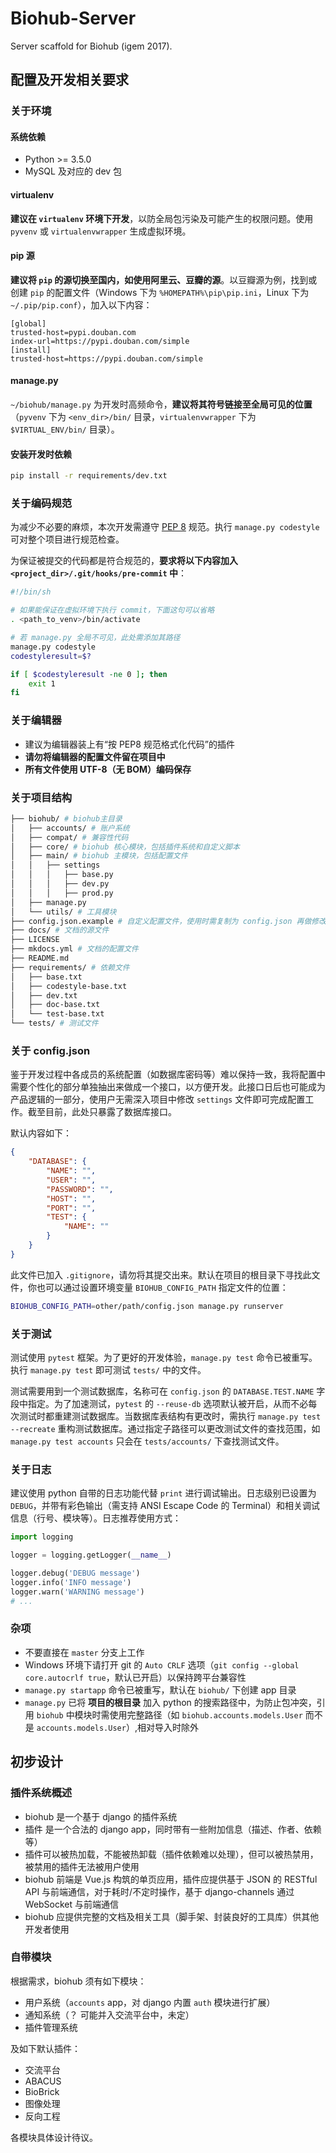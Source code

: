 # Biohub-Server

Server scaffold for Biohub (igem 2017).

## 配置及开发相关要求

### 关于环境

#### 系统依赖

 + Python >= 3.5.0
 + MySQL 及对应的 dev 包

#### virtualenv

**建议在 `virtualenv` 环境下开发**，以防全局包污染及可能产生的权限问题。使用 `pyvenv` 或 `virtualenvwrapper` 生成虚拟环境。

#### pip 源

**建议将 `pip` 的源切换至国内，如使用阿里云、豆瓣的源**。以豆瓣源为例，找到或创建 `pip` 的配置文件（Windows 下为 `%HOMEPATH%\pip\pip.ini`，Linux 下为 `~/.pip/pip.conf`），加入以下内容：

```
[global]
trusted-host=pypi.douban.com
index-url=https://pypi.douban.com/simple
[install]
trusted-host=https://pypi.douban.com/simple
```

#### manage.py

`~/biohub/manage.py` 为开发时高频命令，**建议将其符号链接至全局可见的位置**（`pyvenv` 下为 `<env_dir>/bin/` 目录，`virtualenvwrapper` 下为 `$VIRTUAL_ENV/bin/` 目录）。

#### 安装开发时依赖

```bash
pip install -r requirements/dev.txt
```

### 关于编码规范

为减少不必要的麻烦，本次开发需遵守 [PEP 8](http://legacy.python.org/dev/peps/pep-0008/) 规范。执行 `manage.py codestyle` 可对整个项目进行规范检查。

为保证被提交的代码都是符合规范的，**要求将以下内容加入 `<project_dir>/.git/hooks/pre-commit` 中**：

```bash
#!/bin/sh

# 如果能保证在虚拟环境下执行 commit，下面这句可以省略
. <path_to_venv>/bin/activate

# 若 manage.py 全局不可见，此处需添加其路径
manage.py codestyle
codestyleresult=$?

if [ $codestyleresult -ne 0 ]; then
	exit 1
fi
```

### 关于编辑器

 + 建议为编辑器装上有“按 PEP8 规范格式化代码”的插件
 + **请勿将编辑器的配置文件留在项目中**
 + **所有文件使用 UTF-8（无 BOM）编码保存**

### 关于项目结构

```bash
├── biohub/ # biohub主目录
│   ├── accounts/ # 账户系统
│   ├── compat/ # 兼容性代码
│   ├── core/ # biohub 核心模块，包括插件系统和自定义脚本
│   ├── main/ # biohub 主模块，包括配置文件
│   │   ├── settings
│   │   │   ├── base.py
│   │   │   ├── dev.py
│   │   │   ├── prod.py
│   ├── manage.py
│   └── utils/ # 工具模块
├── config.json.example # 自定义配置文件，使用时需复制为 config.json 再做修改
├── docs/ # 文档的源文件
├── LICENSE
├── mkdocs.yml # 文档的配置文件
├── README.md
├── requirements/ # 依赖文件
│   ├── base.txt
│   ├── codestyle-base.txt
│   ├── dev.txt
│   ├── doc-base.txt
│   └── test-base.txt
└── tests/ # 测试文件
```

### 关于 config.json

鉴于开发过程中各成员的系统配置（如数据库密码等）难以保持一致，我将配置中需要个性化的部分单独抽出来做成一个接口，以方便开发。此接口日后也可能成为产品逻辑的一部分，使用户无需深入项目中修改 `settings` 文件即可完成配置工作。截至目前，此处只暴露了数据库接口。

默认内容如下：

```json
{
    "DATABASE": {
        "NAME": "",
        "USER": "",
        "PASSWORD": "",
        "HOST": "",
        "PORT": "",
        "TEST": {
            "NAME": ""
        }
    }
}
```

此文件已加入 `.gitignore`，请勿将其提交出来。默认在项目的根目录下寻找此文件，你也可以通过设置环境变量 `BIOHUB_CONFIG_PATH` 指定文件的位置：

```bash
BIOHUB_CONFIG_PATH=other/path/config.json manage.py runserver
```

### 关于测试

测试使用 `pytest` 框架。为了更好的开发体验，`manage.py test` 命令已被重写。执行 `manage.py test` 即可测试 `tests/` 中的文件。

测试需要用到一个测试数据库，名称可在 `config.json` 的 `DATABASE.TEST.NAME` 字段中指定。为了加速测试，`pytest` 的 `--reuse-db` 选项默认被开启，从而不必每次测试时都重建测试数据库。当数据库表结构有更改时，需执行 `manage.py test --recreate` 重构测试数据库。通过指定子路径可以更改测试文件的查找范围，如 `manage.py test accounts` 只会在 `tests/accounts/` 下查找测试文件。

### 关于日志

建议使用 python 自带的日志功能代替 `print` 进行调试输出。日志级别已设置为 `DEBUG`，并带有彩色输出（需支持 ANSI Escape Code 的 Terminal）和相关调试信息（行号、模块等）。日志推荐使用方式：

```python
import logging

logger = logging.getLogger(__name__)

logger.debug('DEBUG message')
logger.info('INFO message')
logger.warn('WARNING message')
# ...
```

### 杂项

 + 不要直接在 `master` 分支上工作
 + Windows 环境下请打开 git 的 `Auto CRLF` 选项（`git config --global core.autocrlf true`，默认已开启）以保持跨平台兼容性
 + `manage.py startapp` 命令已被重写，默认在 `biohub/` 下创建 app 目录
 + `manage.py` 已将 **项目的根目录** 加入 python 的搜索路径中，为防止包冲突，引用 `biohub` 中模块时需使用完整路径（如 `biohub.accounts.models.User` 而不是 `accounts.models.User`）,相对导入时除外

## 初步设计

### 插件系统概述

 + biohub 是一个基于 django 的插件系统
 + 插件 是一个合法的 django app，同时带有一些附加信息（描述、作者、依赖等）
 + 插件可以被热加载，不能被热卸载（插件依赖难以处理），但可以被热禁用，被禁用的插件无法被用户使用
 + biohub 前端是 Vue.js 构筑的单页应用，插件应提供基于 JSON 的 RESTful API 与前端通信，对于耗时/不定时操作，基于 django-channels 通过 WebSocket 与前端通信
 + biohub 应提供完整的文档及相关工具（脚手架、封装良好的工具库）供其他开发者使用

### 自带模块

根据需求，biohub 须有如下模块：

 + 用户系统（`accounts` app，对 django 内置 `auth` 模块进行扩展）
 + 通知系统（？ 可能并入交流平台中，未定）
 + 插件管理系统

及如下默认插件：

 + 交流平台
 + ABACUS
 + BioBrick
 + 图像处理
 + 反向工程

各模块具体设计待议。
